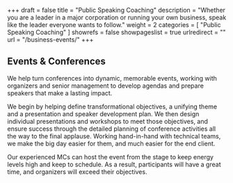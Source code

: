 +++
draft 			= false
title 			= "Public Speaking Coaching"
description		= "Whether you are a leader in a major corporation or running your own business, speak like the leader everyone wants to follow."
weight			= 2
categories		= [ "Public Speaking Coaching" ]
showrefs		= false
showpageslist	= true
urlredirect		= ""
url 				= "/business-events/"
+++

## Events & Conferences

We help turn conferences into dynamic, memorable events, working with organizers and senior management to develop agendas and prepare speakers that make a lasting impact.

We begin by helping define transformational objectives, a unifying theme and a presentation and speaker development plan. We then design individual presentations and workshops to meet those objectives, and ensure success through the detailed planning of conference activities all the way to the final applause. Working hand-in-hand with technical teams, we make the big day easier for them, and much easier for the end client.

Our experienced MCs can host the event from the stage to keep energy levels high and keep to schedule. As a result, participants will have a great time, and organizers will exceed their objectives.
